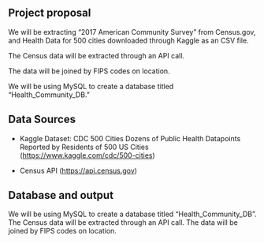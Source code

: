## Project proposal

We will be extracting “2017 American Community Survey” from Census.gov, and Health Data for 500 cities downloaded through Kaggle as an CSV file.

The Census data will be extracted through an API call.

The data will be joined by FIPS codes on location.

We will be using MySQL to create a database titled “Health_Community_DB.”

## Data Sources

- Kaggle Dataset: CDC 500 Cities Dozens of Public Health Datapoints Reported by Residents of 500 US Cities (https://www.kaggle.com/cdc/500-cities)

 - Census API (https://api.census.gov)



## Database and output

We will be using MySQL to create a database titled “Health_Community_DB”. The Census data will be extracted through an API call. The data will be joined by FIPS codes on location.

